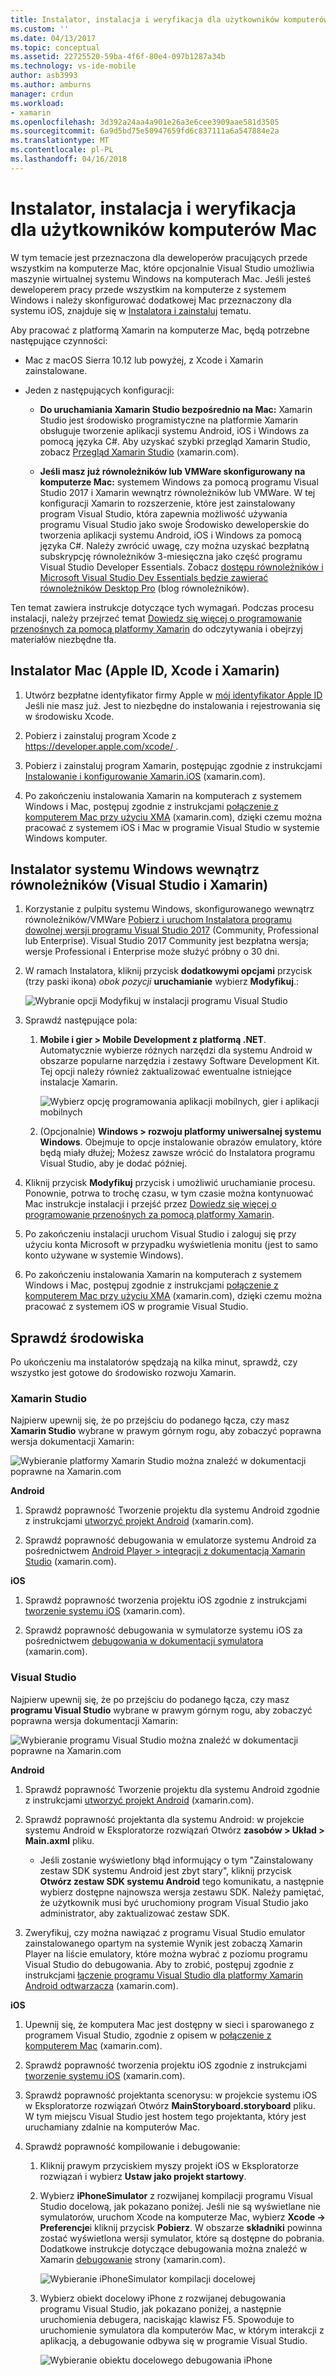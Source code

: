 ```yaml
---
title: Instalator, instalacja i weryfikacja dla użytkowników komputerów Mac | Dokumentacja firmy Microsoft
ms.custom: ''
ms.date: 04/13/2017
ms.topic: conceptual
ms.assetid: 22725520-59ba-4f6f-80e4-097b1287a34b
ms.technology: vs-ide-mobile
author: asb3993
ms.author: amburns
manager: crdun
ms.workload:
- xamarin
ms.openlocfilehash: 3d392a24aa4a901e26a3e6cee3909aae581d3505
ms.sourcegitcommit: 6a9d5bd75e50947659fd6c837111a6a547884e2a
ms.translationtype: MT
ms.contentlocale: pl-PL
ms.lasthandoff: 04/16/2018
---
```

# <a name="setup-install-and-verifications-for-mac-users"></a>Instalator, instalacja i weryfikacja dla użytkowników komputerów Mac
W tym temacie jest przeznaczona dla deweloperów pracujących przede wszystkim na komputerze Mac, które opcjonalnie Visual Studio umożliwia maszynie wirtualnej systemu Windows na komputerach Mac. Jeśli jesteś deweloperem pracy przede wszystkim na komputerze z systemem Windows i należy skonfigurować dodatkowej Mac przeznaczony dla systemu iOS, znajduje się w [Instalatora i zainstaluj](../cross-platform/setup-and-install.md) tematu.

 Aby pracować z platformą Xamarin na komputerze Mac, będą potrzebne następujące czynności:

-   Mac z macOS Sierra 10.12 lub powyżej, z Xcode i Xamarin zainstalowane.

-   Jeden z następujących konfiguracji:

    -   **Do uruchamiania Xamarin Studio bezpośrednio na Mac:** Xamarin Studio jest środowisko programistyczne na platformie Xamarin obsługuje tworzenie aplikacji systemu Android, iOS i Windows za pomocą języka C#.  Aby uzyskać szybki przegląd Xamarin Studio, zobacz [Przegląd Xamarin Studio](https://xamarin.com/studio) (xamarin.com).

    -   **Jeśli masz już równoleżników lub VMWare skonfigurowany na komputerze Mac:** systemem Windows za pomocą programu Visual Studio 2017 i Xamarin wewnątrz równoleżników lub VMWare.  W tej konfiguracji Xamarin to rozszerzenie, które jest zainstalowany program Visual Studio, która zapewnia możliwość używania programu Visual Studio jako swoje Środowisko deweloperskie do tworzenia aplikacji systemu Android, iOS i Windows za pomocą języka C#.  Należy zwrócić uwagę, czy można uzyskać bezpłatną subskrypcję równoleżników 3-miesięczna jako część programu Visual Studio Developer Essentials. Zobacz [dostępu równoleżników i Microsoft Visual Studio Dev Essentials będzie zawierać równoleżników Desktop Pro](http://blog.parallels.com/blog/2015/11/18/visual-studio-dev-essentials/) (blog równoleżników).

 Ten temat zawiera instrukcje dotyczące tych wymagań.  Podczas procesu instalacji, należy przejrzeć temat [Dowiedz się więcej o programowanie przenośnych za pomocą platformy Xamarin](../cross-platform/learn-about-mobile-development-with-xamarin.md) do odczytywania i obejrzyj materiałów niezbędne tła.

##  <a name="mac"></a> Instalator Mac (Apple ID, Xcode i Xamarin)

1.  Utwórz bezpłatne identyfikator firmy Apple w [mój identyfikator Apple ID](https://appleid.apple.com/) Jeśli nie masz już. Jest to niezbędne do instalowania i rejestrowania się w środowisku Xcode.

2.  Pobierz i zainstaluj program Xcode z [ https://developer.apple.com/xcode/ ](https://developer.apple.com/xcode/).

3.  Pobierz i zainstaluj program Xamarin, postępując zgodnie z instrukcjami [Instalowanie i konfigurowanie Xamarin.iOS](http://developer.xamarin.com/guides/ios/getting_started/installation/mac/) (xamarin.com).

4.  Po zakończeniu instalowania Xamarin na komputerach z systemem Windows i Mac, postępuj zgodnie z instrukcjami [połączenie z komputerem Mac przy użyciu XMA](http://developer.xamarin.com/guides/ios/getting_started/installation/windows/#Connecting_to_the_Mac_Using_XMA) (xamarin.com), dzięki czemu można pracować z systemem iOS i Mac w programie Visual Studio w systemie Windows komputer.

##  <a name="windows"></a> Instalator systemu Windows wewnątrz równoleżników (Visual Studio i Xamarin)

1.  Korzystanie z pulpitu systemu Windows, skonfigurowanego wewnątrz równoleżników/VMWare [Pobierz i uruchom Instalatora programu dowolnej wersji programu Visual Studio 2017](https://www.visualstudio.com/downloads/) (Community, Professional lub Enterprise). Visual Studio 2017 Community jest bezpłatna wersja; wersje Professional i Enterprise może służyć próbny o 30 dni.

2.  W ramach Instalatora, kliknij przycisk **dodatkowymi opcjami** przycisk (trzy paski ikona) _obok pozycji_ **uruchamianie** wybierz **Modyfikuj**.:  
  
     ![Wybranie opcji Modyfikuj w instalacji programu Visual Studio](../cross-platform/media/cross-plat-xamarin-setup-1a.png "na wiele różnych Xamarin konfiguracji 1")  
  
3.  Sprawdź następujące pola:

    1.  **Mobile i gier > Mobile Development z platformą .NET**. Automatycznie wybierze różnych narzędzi dla systemu Android w obszarze popularne narzędzia i zestawy Software Development Kit. Tej opcji należy również zaktualizować ewentualne istniejące instalacje Xamarin.  
  
         ![Wybierz opcję programowania aplikacji mobilnych, gier i aplikacji mobilnych](../cross-platform/media/cross-plat-xamarin-setup-2a.png "na wiele różnych Xamarin Instalatora 2")  
  
    2. (Opcjonalnie) **Windows > rozwoju platformy uniwersalnej systemu Windows**. Obejmuje to opcje instalowanie obrazów emulatory, które będą miały dłużej; Możesz zawsze wrócić do Instalatora programu Visual Studio, aby je dodać później.  

4.  Kliknij przycisk **Modyfikuj** przycisk i umożliwić uruchamianie procesu. Ponownie, potrwa to trochę czasu, w tym czasie można kontynuować Mac instrukcje instalacji i przejść przez [Dowiedz się więcej o programowanie przenośnych za pomocą platformy Xamarin](../cross-platform/learn-about-mobile-development-with-xamarin.md).

5.  Po zakończeniu instalacji uruchom Visual Studio i zaloguj się przy użyciu konta Microsoft w przypadku wyświetlenia monitu (jest to samo konto używane w systemie Windows).

6.  Po zakończeniu instalowania Xamarin na komputerach z systemem Windows i Mac, postępuj zgodnie z instrukcjami [połączenie z komputerem Mac przy użyciu XMA](http://developer.xamarin.com/guides/ios/getting_started/installation/windows/#Connecting_to_the_Mac_Using_XMA) (xamarin.com), dzięki czemu można pracować z systemem iOS w programie Visual Studio.

##  <a name="verify"></a> Sprawdź środowiska
 Po ukończeniu ma instalatorów spędzają na kilka minut, sprawdź, czy wszystko jest gotowe do środowisko rozwoju Xamarin.

### <a name="xamarin-studio"></a>Xamarin Studio
 Najpierw upewnij się, że po przejściu do podanego łącza, czy masz **Xamarin Studio** wybrane w prawym górnym rogu, aby zobaczyć poprawna wersja dokumentacji Xamarin:

 ![Wybieranie platformy Xamarin Studio można znaleźć w dokumentacji poprawne na Xamarin.com](../cross-platform/media/crossplat-xamarin-mac-1.png "CrossPlat Xamarin Mac 1")

**Android**

1.  Sprawdź poprawność Tworzenie projektu dla systemu Android zgodnie z instrukcjami [utworzyć projekt Android](http://developer.xamarin.com/recipes/android/general/projects/create_an_android_project/) (xamarin.com).

2.  Sprawdź poprawność debugowania w emulatorze systemu Android za pośrednictwem [Android Player > integracji z dokumentacją Xamarin Studio](https://developer.xamarin.com/guides/android/getting_started/installation/android-player/#Integration_with_Xamarin_Studio) (xamarin.com).

**iOS**

1.  Sprawdź poprawność tworzenia projektu iOS zgodnie z instrukcjami [tworzenie systemu iOS](http://developer.xamarin.com/recipes/ios/general/projects/create_an_ios_project/) (xamarin.com).

2.  Sprawdź poprawność debugowania w symulatorze systemu iOS za pośrednictwem [debugowania w dokumentacji symulatora](https://developer.xamarin.com/guides/ios/deployment,_testing,_and_metrics/debugging_in_xamarin_ios/#Debugging_on_the_Simulator) (xamarin.com).

### <a name="visual-studio"></a>Visual Studio
 Najpierw upewnij się, że po przejściu do podanego łącza, czy masz **programu Visual Studio** wybrane w prawym górnym rogu, aby zobaczyć poprawna wersja dokumentacji Xamarin:

 ![Wybieranie programu Visual Studio można znaleźć w dokumentacji poprawne na Xamarin.com](../cross-platform/media/crossplat-xamarin-mac-2.png "CrossPlat Xamarin Mac 2")

**Android**

1.  Sprawdź poprawność Tworzenie projektu dla systemu Android zgodnie z instrukcjami [utworzyć projekt Android](http://developer.xamarin.com/recipes/android/general/projects/create_an_android_project/) (xamarin.com).

2.  Sprawdź poprawność projektanta dla systemu Android: w projekcie systemu Android w Eksploratorze rozwiązań Otwórz **zasobów > Układ > Main.axml** pliku.

    -   Jeśli zostanie wyświetlony błąd informujący o tym "Zainstalowany zestaw SDK systemu Android jest zbyt stary", kliknij przycisk **Otwórz zestaw SDK systemu Android** tego komunikatu, a następnie wybierz dostępne najnowsza wersja zestawu SDK. Należy pamiętać, że użytkownik musi być uruchomiony program Visual Studio jako administrator, aby zaktualizować zestaw SDK.

3.  Zweryfikuj, czy można nawiązać z programu Visual Studio emulator zainstalowanego opartym na systemie  Wynik jest zobaczą Xamarin Player na liście emulatory, które można wybrać z poziomu programu Visual Studio do debugowania.  Aby to zrobić, postępuj zgodnie z instrukcjami [łączenie programu Visual Studio dla platformy Xamarin Android odtwarzacza](http://developer.xamarin.com/guides/android/deployment,_testing,_and_metrics/android-player-with-visual-studio-in-vm/) (xamarin.com).

**iOS**

1.  Upewnij się, że komputera Mac jest dostępny w sieci i sparowanego z programem Visual Studio, zgodnie z opisem w [połączenie z komputerem Mac](https://developer.xamarin.com/guides/ios/getting_started/installation/windows/#Connecting_to_the_Mac) (xamarin.com).

2.  Sprawdź poprawność tworzenia projektu iOS zgodnie z instrukcjami [tworzenie systemu iOS](http://developer.xamarin.com/recipes/ios/general/projects/create_an_ios_project/) (xamarin.com).

3.  Sprawdź poprawność projektanta scenorysu: w projekcie systemu iOS w Eksploratorze rozwiązań Otwórz **MainStoryboard.storyboard** pliku. W tym miejscu Visual Studio jest hostem tego projektanta, który jest uruchamiany zdalnie na komputerów Mac.

4.  Sprawdź poprawność kompilowanie i debugowanie:

    1.  Kliknij prawym przyciskiem myszy projekt iOS w Eksploratorze rozwiązań i wybierz **Ustaw jako projekt startowy**.

    2.  Wybierz **iPhoneSimulator** z rozwijanej kompilacji programu Visual Studio docelową, jak pokazano poniżej. Jeśli nie są wyświetlane nie symulatorów, uruchom Xcode na komputerze Mac, wybierz **Xcode -> Preferencje**i kliknij przycisk **Pobierz**. W obszarze **składniki** powinna zostać wyświetlona wersji symulator, które są dostępne do pobrania. Dodatkowe instrukcje dotyczące debugowania można znaleźć w Xamarin [debugowanie](https://developer.xamarin.com/guides/ios/deployment,_testing,_and_metrics/debugging_in_xamarin_ios/#Debugging_on_the_Simulator) strony (xamarin.com).

         ![Wybieranie iPhoneSimulator kompilacji docelowej](../cross-platform/media/crossplat-xamarin-verify-5.png "CrossPlat Xamarin Sprawdź 5")

    3.  Wybierz obiekt docelowy iPhone z rozwijanej debugowania programu Visual Studio, jak pokazano poniżej, a następnie uruchomienia debugera, naciskając klawisz F5. Spowoduje to uruchomienie symulatora dla komputerów Mac, w którym interakcji z aplikacją, a debugowanie odbywa się w programie Visual Studio.

         ![Wybieranie obiektu docelowego debugowania iPhone](../cross-platform/media/crossplat-xamarin-verify-6.png "CrossPlat Xamarin Sprawdź 6")